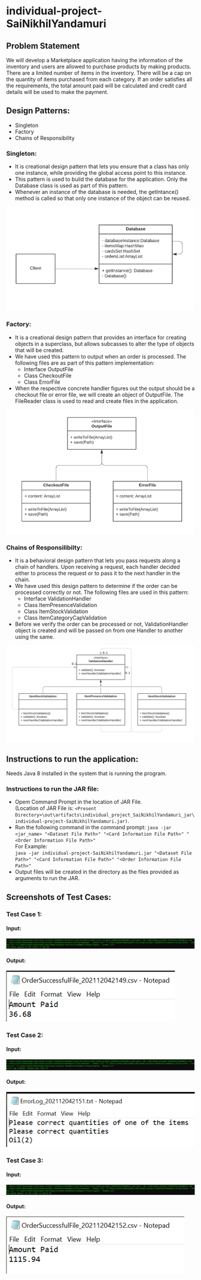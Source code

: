 # individual-project-SaiNikhilYandamuri

## Problem Statement
We will develop a Marketplace application having the information of the inventory and users are allowed to purchase products by making products. There are a limited number of items in the inventory. There will be a cap on the quantity of items purchased from each category. If an order satisfies all the requirements, the total amount paid will be calculated and credit card details will be used to make the payment. 

## Design Patterns:
- Singleton
- Factory
- Chains of Responsibility

### Singleton:
- It is creational design pattern that lets you ensure that a class has only one instance, while providing the global access point to this instance.
- This pattern is used to build the database for the application. Only the Database class is used as part of this pattern.
- Whenever an instance of the database is needed, the getIntance() method is called so that only one instance of the object can be reused.

![](Documents/Singleton.png)

### Factory:
- It is a creational design pattern that provides an interface for creating objects in a superclass, but allows subcasses to alter the type of objects that will be created. 
- We have used this pattern to output when an order is processed. The following files are as part of this pattern implementation: 
     - Interface OutputFile
     - Class CheckoutFile
     - Class ErrorFile
- When the respective concrete handler figures out the output should be a checkout file or error file, we will create an object of OutputFile. The FileReader class is used to read and create files in the application.

![](Documents/Factory.png)

### Chains of Responsilibilty:
- It is a behavioral design pattern that lets you pass requests along a chain of handlers. Upon receiving a request, each handler decided either to process the request or to pass it to the next handler in the chain.
- We have used this design pattern to determine if the order can be processed correctly or not. The following files are used in this pattern:
     - Interface ValidationHandler
     - Class ItemPresenceValidation
     - Class ItemStockValidation
     - Class ItemCategoryCapValidation
- Before we verify the order can be processed or not, ValidationHandler object is created and will be passed on from one Handler to another using the same.

![](Documents/ChainsOfResponsibility.png)

## Instructions to run the application:

Needs Java 8 installed in the system that is running the program.

### Instructions to run the JAR file:
- Opem Command Prompt in the location of JAR File. <br>(Location of JAR File is: `<Present Directory>\out\artifacts\individual_project_SaiNikhilYandamuri_jar\individual-project-SaiNikhilYandamuri.jar)`. 
- Run the following command in the command prompt:
`java -jar <jar_name> "<Dataset File Path>" "<Card Information File Path>" "<Order Information File Path>"` <br>
For Example: <br>
`java -jar individual-project-SaiNikhilYandamuri.jar "<Dataset File Path>" "<Card Information File Path>" "<Order Information File Path>"`
- Output files will be created in the directory as the files provided as arguments to run the JAR. 
     
## Screenshots of Test Cases:

### Test Case 1: 

#### Input:

![](Documents/Input1Command.PNG)
     
#### Output:

![](Documents/Input1Output.PNG)

### Test Case 2: 

#### Input:

![](Documents/Input2Command.PNG)
     
#### Output:

![](Documents/Input2Output.PNG)

### Test Case 3: 

#### Input:

![](Documents/Input3Command.PNG)
     
#### Output:

![](Documents/Input3Output.PNG)

